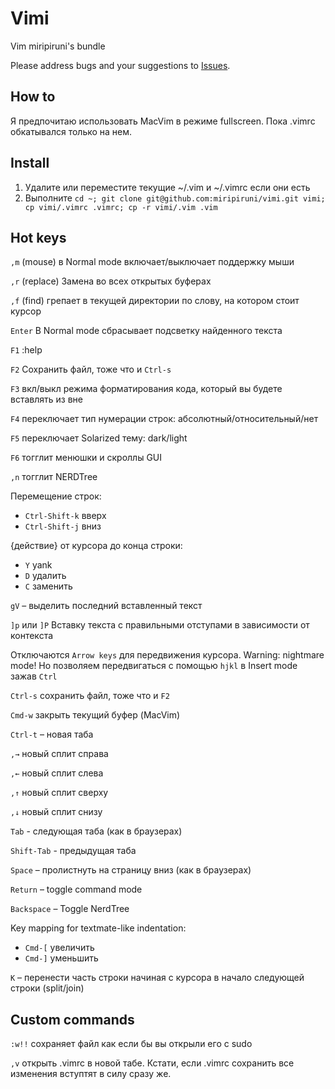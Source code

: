 # Vimi

Vim miripiruni's bundle

Please address bugs and your suggestions to [Issues](http://github.com/miripiruni/vimi/issues).

How to
------

Я предпочитаю использовать MacVim в режиме fullscreen. Пока .vimrc обкатывался только на нем.

Install
-------

1. Удалите или переместите текущие ~/.vim и ~/.vimrc если они есть
2. Выполните `cd ~; git clone git@github.com:miripiruni/vimi.git vimi; cp vimi/.vimrc .vimrc; cp -r vimi/.vim .vim`


Hot keys
--------

`,m` (mouse) в Normal mode включает/выключает поддержку мыши

`,r` (replace) Замена во всех открытых буферах

`,f` (find) грепает в текущей директории по слову, на котором стоит курсор

`Enter` В Normal mode сбрасывает подсветку найденного текста

`F1` :help

`F2` Сохранить файл, тоже что и `Ctrl-s`

`F3` вкл/выкл режима форматирования кода, который вы будете вставлять из вне

`F4` переключает тип нумерации строк: абсолютный/относительный/нет

`F5` переключает Solarized тему: dark/light

`F6` тогглит менюшки и скроллы GUI

`,n` тогглит NERDTree

Перемещение строк:

* `Ctrl-Shift-k` вверх
* `Ctrl-Shift-j` вниз

{действие} от курсора до конца строки:

* `Y` yank
* `D` удалить
* `C` заменить

`gV` – выделить последний вставленный текст

`]p` или `]P` Вставку текста с правильными отступами в зависимости от контекста

Отключаются `Arrow keys` для передвижения курсора. Warning: nightmare mode! Но позволяем передвигаться с помощью `hjkl` в Insert mode зажав `Ctrl`

`Ctrl-s` сохранить файл, тоже что и `F2`

`Cmd-w` закрыть текущий буфер (MacVim)

`Ctrl-t` – новая таба

`,→` новый сплит справа

`,←` новый сплит слева

`,↑` новый сплит сверху

`,↓` новый сплит снизу

`Tab` - следующая таба (как в браузерах)

`Shift-Tab` - предыдущая таба

`Space` – пролистнуть на страницу вниз (как в браузерах)

`Return` – toggle command mode

`Backspace` – Toggle NerdTree

Key mapping for textmate-like indentation:

* `Cmd-[` увеличить
* `Cmd-]` уменьшить

`K` – перенести часть строки начиная с курсора в начало следующей строки (split/join)


Custom commands
---------------

`:w!!` сохраняет файл как если бы вы открыли его с sudo

`,v` открыть .vimrc в новой табе. Кстати, если .vimrc сохранить все изменения вступтят в силу сразу же.

